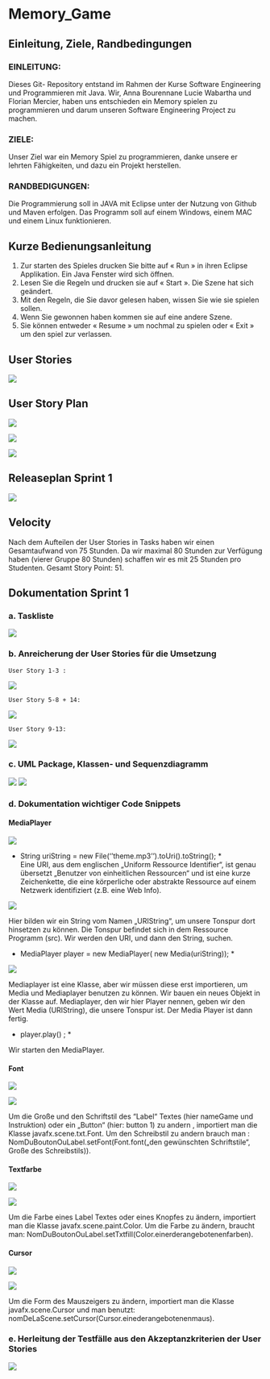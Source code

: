 Memory_Game
====
   
   ## Einleitung, Ziele, Randbedingungen

### EINLEITUNG:

Dieses Git- Repository entstand im Rahmen der Kurse Software Engineering und Programmieren mit Java. Wir, Anna Bourennane Lucie Wabartha und Florian Mercier, haben uns entschieden ein Memory spielen zu programmieren und darum unseren Software Engineering Project zu machen.


### ZIELE:

Unser Ziel war ein Memory Spiel zu programmieren, danke unsere er lehrten Fähigkeiten, und dazu ein Projekt herstellen.

### RANDBEDIGUNGEN:

Die Programmierung soll in JAVA mit Eclipse unter der Nutzung von Github und Maven erfolgen. Das Programm soll auf einem Windows, einem MAC und einem Linux funktionieren.

## Kurze Bedienungsanleitung

1) Zur starten des Spieles drucken Sie bitte auf « Run » in ihren Eclipse Applikation. Ein Java Fenster wird sich öffnen.
2) Lesen Sie die Regeln und drucken sie auf « Start ». Die Szene hat sich geändert. 
3) Mit den Regeln, die Sie davor gelesen haben, wissen Sie wie sie spielen sollen. 
4) Wenn Sie gewonnen haben kommen sie auf eine andere Szene.
5) Sie können entweder « Resume » um nochmal zu spielen oder « Exit » um den spiel zur verlassen.

## User Stories 

![](http://image.noelshack.com/fichiers/2018/51/7/1545591524-user-story.png)

## User Story Plan

![](http://image.noelshack.com/fichiers/2018/51/7/1545591524-user-story-plan-1.png)

![](http://image.noelshack.com/fichiers/2018/51/7/1545591524-user-story-plan-2.png)

![](http://image.noelshack.com/fichiers/2018/51/7/1545591524-user-story-plan-3.png)

## Releaseplan Sprint 1
 

![](http://image.noelshack.com/fichiers/2018/51/7/1545591524-release-plan.png)

## Velocity

Nach dem Aufteilen der User Stories in Tasks haben wir einen Gesamtaufwand von 75 Stunden. Da wir maximal 80 Stunden zur Verfügung haben (vierer Gruppe 80 Stunden) schaffen wir es mit 25 Stunden pro Studenten. Gesamt Story Point: 51.

## Dokumentation Sprint 1
 
  
 ### a. Taskliste 

![](http://image.noelshack.com/fichiers/2018/51/7/1545589180-6a.png)
  
  ### b. Anreicherung der User Stories für die Umsetzung 
  
  
    User Story 1-3 :
  
  ![](http://image.noelshack.com/fichiers/2018/51/7/1545589180-user-story-1-3.png)
  
    User Story 5-8 + 14:  
  
  ![](http://image.noelshack.com/fichiers/2018/51/7/1545589180-user-story-5-8-14.png)
  
    User Story 9-13:  
  
  ![](http://image.noelshack.com/fichiers/2018/51/7/1545589217-user-story-9-13.png)
  
  
  ### c. UML Package, Klassen- und Sequenzdiagramm
  
  ![](http://image.noelshack.com/fichiers/2018/51/7/1545589180-6c.png)
  ![](http://image.noelshack.com/fichiers/2018/51/7/1545589180-6c2.png)
  
  ### d. Dokumentation wichtiger Code Snippets 
  
  #### MediaPlayer
  
  ![](http://image.noelshack.com/fichiers/2018/51/7/1545593779-capture-musique-1.png)
  
  * String uriString = new File(‘’theme.mp3’’).toUri().toString(); *  
  Eine URI, aus dem englischen „Uniform Ressource Identifier“, ist genau übersetzt „Benutzer von einheitlichen Ressourcen“ und ist eine kurze Zeichenkette, die eine körperliche oder abstrakte Ressource auf einem Netzwerk identifiziert (z.B. eine Web Info).   
  
  ![](http://image.noelshack.com/fichiers/2018/51/7/1545593779-capture-musique-2.png)  
  
  Hier bilden wir ein String vom Namen „URIString“, um unsere Tonspur dort hinsetzen zu können. Die Tonspur befindet sich in dem Ressource Programm (src). Wir werden den URI, und dann den String, suchen.  
  
  * MediaPlayer player = new MediaPlayer( new Media(uriString)); *
  
  ![](http://image.noelshack.com/fichiers/2018/51/7/1545594184-capture-musique-3.png)  
  
  Mediaplayer ist eine Klasse, aber wir müssen diese erst importieren, um Media und Mediaplayer benutzen zu können. Wir bauen ein neues Objekt in der Klasse auf. Mediaplayer, den wir hier Player nennen, geben wir den Wert Media (URIString), die unsere Tonspur ist. Der Media Player ist dann fertig.  
  
  * player.play() ; *
  
  Wir starten den MediaPlayer.
  
  #### Font
  
  ![](http://image.noelshack.com/fichiers/2018/51/7/1545594335-capture-police-texte-2.png)
  
  ![](http://image.noelshack.com/fichiers/2018/51/7/1545594184-capture-police-texte.png)  
  
  Um die Große und den Schriftstil des “Label“ Textes (hier nameGame und Instruktion) oder ein „Button“ (hier: button 1) zu andern , importiert man die Klasse javafx.scene.txt.Font.
Um den Schreibstil zu andern brauch man : NomDuBoutonOuLabel.setFont(Font.font(„den gewünschten Schriftstile“, Große des Schreibstils)).

  
  #### Textfarbe
  
  ![](http://image.noelshack.com/fichiers/2018/51/7/1545593779-capture-couleur-texte-1.png)
  
  ![](http://image.noelshack.com/fichiers/2018/51/7/1545594184-capture-couleur-texte-2.png)
  
  Um die Farbe eines Label Textes oder eines Knopfes zu ändern, importiert man die Klasse javafx.scene.paint.Color. 
Um die Farbe zu ändern, braucht man: NomDuBoutonOuLabel.setTxtfill(Color.einerderangebotenenfarben).

  
  #### Cursor
  
  ![](http://image.noelshack.com/fichiers/2018/51/7/1545593779-capture-curseur-2.png)
  
  ![](http://image.noelshack.com/fichiers/2018/51/7/1545593779-capture-curseur.png)  
  
  
 Um die Form des Mauszeigers zu ändern, importiert man die Klasse javafx.scene.Cursor und man benutzt: nomDeLaScene.setCursor(Cursor.einederangebotenenmaus).
  
 ###  e. Herleitung der Testfälle aus den Akzeptanzkriterien der User Stories
  
  ![](http://image.noelshack.com/fichiers/2018/51/7/1545589180-6e.png)


